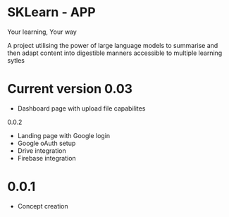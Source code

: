# SKLearn - APP
Your learning, Your way

A project utilising the power of large language models to summarise and then adapt content into digestible manners accessible to multiple learning sytles

# Current version 0.03

- Dashboard page with upload file capabilites

0.0.2

- Landing page with Google login
- Google oAuth setup
- Drive integration
- Firebase integration

# 0.0.1

- Concept creation
